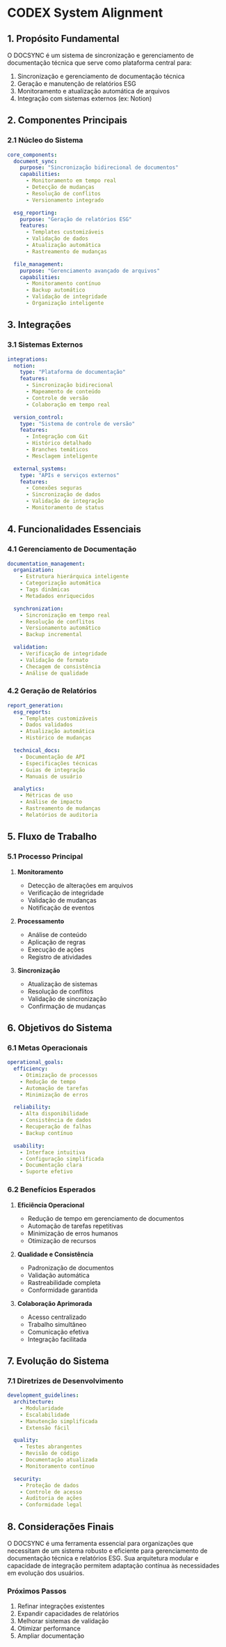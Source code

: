 # CODEX System Alignment

## 1. Propósito Fundamental

O DOCSYNC é um sistema de sincronização e gerenciamento de documentação técnica que serve como plataforma central para:

1. Sincronização e gerenciamento de documentação técnica
2. Geração e manutenção de relatórios ESG
3. Monitoramento e atualização automática de arquivos
4. Integração com sistemas externos (ex: Notion)

## 2. Componentes Principais

### 2.1 Núcleo do Sistema
```yaml
core_components:
  document_sync:
    purpose: "Sincronização bidirecional de documentos"
    capabilities:
      - Monitoramento em tempo real
      - Detecção de mudanças
      - Resolução de conflitos
      - Versionamento integrado

  esg_reporting:
    purpose: "Geração de relatórios ESG"
    features:
      - Templates customizáveis
      - Validação de dados
      - Atualização automática
      - Rastreamento de mudanças

  file_management:
    purpose: "Gerenciamento avançado de arquivos"
    capabilities:
      - Monitoramento contínuo
      - Backup automático
      - Validação de integridade
      - Organização inteligente
```

## 3. Integrações

### 3.1 Sistemas Externos
```yaml
integrations:
  notion:
    type: "Plataforma de documentação"
    features:
      - Sincronização bidirecional
      - Mapeamento de conteúdo
      - Controle de versão
      - Colaboração em tempo real

  version_control:
    type: "Sistema de controle de versão"
    features:
      - Integração com Git
      - Histórico detalhado
      - Branches temáticos
      - Mesclagem inteligente

  external_systems:
    type: "APIs e serviços externos"
    features:
      - Conexões seguras
      - Sincronização de dados
      - Validação de integração
      - Monitoramento de status
```

## 4. Funcionalidades Essenciais

### 4.1 Gerenciamento de Documentação
```yaml
documentation_management:
  organization:
    - Estrutura hierárquica inteligente
    - Categorização automática
    - Tags dinâmicas
    - Metadados enriquecidos

  synchronization:
    - Sincronização em tempo real
    - Resolução de conflitos
    - Versionamento automático
    - Backup incremental

  validation:
    - Verificação de integridade
    - Validação de formato
    - Checagem de consistência
    - Análise de qualidade
```

### 4.2 Geração de Relatórios
```yaml
report_generation:
  esg_reports:
    - Templates customizáveis
    - Dados validados
    - Atualização automática
    - Histórico de mudanças

  technical_docs:
    - Documentação de API
    - Especificações técnicas
    - Guias de integração
    - Manuais de usuário

  analytics:
    - Métricas de uso
    - Análise de impacto
    - Rastreamento de mudanças
    - Relatórios de auditoria
```

## 5. Fluxo de Trabalho

### 5.1 Processo Principal
1. **Monitoramento**
   - Detecção de alterações em arquivos
   - Verificação de integridade
   - Validação de mudanças
   - Notificação de eventos

2. **Processamento**
   - Análise de conteúdo
   - Aplicação de regras
   - Execução de ações
   - Registro de atividades

3. **Sincronização**
   - Atualização de sistemas
   - Resolução de conflitos
   - Validação de sincronização
   - Confirmação de mudanças

## 6. Objetivos do Sistema

### 6.1 Metas Operacionais
```yaml
operational_goals:
  efficiency:
    - Otimização de processos
    - Redução de tempo
    - Automação de tarefas
    - Minimização de erros

  reliability:
    - Alta disponibilidade
    - Consistência de dados
    - Recuperação de falhas
    - Backup contínuo

  usability:
    - Interface intuitiva
    - Configuração simplificada
    - Documentação clara
    - Suporte efetivo
```

### 6.2 Benefícios Esperados
1. **Eficiência Operacional**
   - Redução de tempo em gerenciamento de documentos
   - Automação de tarefas repetitivas
   - Minimização de erros humanos
   - Otimização de recursos

2. **Qualidade e Consistência**
   - Padronização de documentos
   - Validação automática
   - Rastreabilidade completa
   - Conformidade garantida

3. **Colaboração Aprimorada**
   - Acesso centralizado
   - Trabalho simultâneo
   - Comunicação efetiva
   - Integração facilitada

## 7. Evolução do Sistema

### 7.1 Diretrizes de Desenvolvimento
```yaml
development_guidelines:
  architecture:
    - Modularidade
    - Escalabilidade
    - Manutenção simplificada
    - Extensão fácil

  quality:
    - Testes abrangentes
    - Revisão de código
    - Documentação atualizada
    - Monitoramento contínuo

  security:
    - Proteção de dados
    - Controle de acesso
    - Auditoria de ações
    - Conformidade legal
```

## 8. Considerações Finais

O DOCSYNC é uma ferramenta essencial para organizações que necessitam de um sistema robusto e eficiente para gerenciamento de documentação técnica e relatórios ESG. Sua arquitetura modular e capacidade de integração permitem adaptação contínua às necessidades em evolução dos usuários.

### Próximos Passos
1. Refinar integrações existentes
2. Expandir capacidades de relatórios
3. Melhorar sistemas de validação
4. Otimizar performance
5. Ampliar documentação

